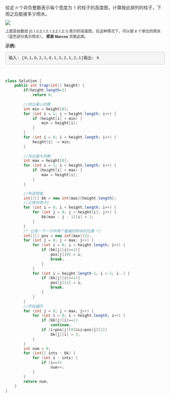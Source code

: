 <p style="box-sizing: border-box; margin-top: 0px; margin-bottom: 10px; color: rgb(51, 51, 51); font-family: &quot;Helvetica Neue&quot;, Helvetica, Arial, sans-serif; font-size: 14px; white-space: normal;">
    给定&nbsp;<em style="box-sizing: border-box;">n</em>&nbsp;个非负整数表示每个宽度为 1 的柱子的高度图，计算按此排列的柱子，下雨之后能接多少雨水。
</p>
<p style="box-sizing: border-box; margin-top: 0px; margin-bottom: 10px; color: rgb(51, 51, 51); font-family: &quot;Helvetica Neue&quot;, Helvetica, Arial, sans-serif; font-size: 14px; white-space: normal;">
    <img src="https://leetcode-cn.com/static/images/problemset/rainwatertrap.png" style="box-sizing: border-box; border: 0px; vertical-align: middle;"/>
</p>
<p style="box-sizing: border-box; margin-top: 0px; margin-bottom: 10px; color: rgb(51, 51, 51); font-family: &quot;Helvetica Neue&quot;, Helvetica, Arial, sans-serif; font-size: 14px; white-space: normal;">
    <small style="box-sizing: border-box; font-size: 12px;">上面是由数组 [0,1,0,2,1,0,1,3,2,1,2,1] 表示的高度图，在这种情况下，可以接 6 个单位的雨水（蓝色部分表示雨水）。&nbsp;<span style="box-sizing: border-box; font-weight: 700;">感谢 Marcos</span>&nbsp;贡献此图。</small>
</p>
<p style="box-sizing: border-box; margin-top: 0px; margin-bottom: 10px; color: rgb(51, 51, 51); font-family: &quot;Helvetica Neue&quot;, Helvetica, Arial, sans-serif; font-size: 14px; white-space: normal;">
    <span style="box-sizing: border-box; font-weight: 700;">示例:</span>
</p>
<pre style="box-sizing: border-box; overflow: auto; font-family: Menlo, Monaco, Consolas, &quot;Courier New&quot;, monospace; font-size: 13px; padding: 9.5px; margin-top: 0px; margin-bottom: 10px; line-height: 1.42857; color: rgb(51, 51, 51); word-break: break-all; word-wrap: break-word; background-color: rgb(245, 245, 245); border: 1px solid rgb(204, 204, 204); border-radius: 4px;">输入: [0,1,0,2,1,0,1,3,2,1,2,1]输出: 6</pre>
<p>
    <br/>
</p>

``` java
class Solution {
    public int trap(int[] height) {
        if(height.length<2)
            return 0;
        
        //找出最小的数
        int min = height[0];
        for (int i = 1; i < height.length; i++) {
            if (height[i] < min) {
                min = height[i];
            }
        }
        for (int i = 0; i < height.length; i++) {
            height[i] -= min;
        }
        
        //找出最大的数
        int max = height[0];
        for (int i = 1; i < height.length; i++) {
            if (height[i] > max) {
                max = height[i];
            }
        }

        //构造棋盘
        int[][] bk = new int[max][height.length];
        //让砖块等于1
        for (int i = 0; i < height.length; i++) {
            for (int j = 0; j < height[i]; j++) {
                bk[max - j - 1][i] = 1;
            }
        }
        /* 记录一下一行中两个最偏的砖块的位置 */
        int[][] pos = new int[max][2];
        for (int j = 0; j < max; j++) {
            for (int i = 0; i < height.length; i++) {
                if (bk[j][i]==1){
                    pos[j][0] = i;
                    break;
                }
            }
            for (int i = height.length-1; i >-1; i--) {
                if (bk[j][i]==1){
                    pos[j][1] = i;
                    break;
                }
            }
        }
        //开始遍历
        for (int j = 0; j < max; j++) {
            for (int i = 0; i < height.length; i++) {
                if (bk[j][i]==1)
                    continue;
                if (i>pos[j][0]&&i<pos[j][1])
                    bk[j][i] = 3;
            }
        }
        int num = 0;
        for (int[] ints : bk) {
            for (int i : ints) {
                if (i==3)
                    num++;
            }
        }
        return num;
    }
}
```